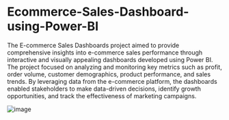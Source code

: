 # Ecommerce-Sales-Dashboard-using-Power-BI

The E-commerce Sales Dashboards project aimed to provide comprehensive insights into e-commerce sales performance through interactive and visually appealing dashboards developed using Power BI. The project focused on analyzing and monitoring key metrics such as profit, order volume, customer demographics, product performance, and sales trends. By leveraging data from the e-commerce platform, the dashboards enabled stakeholders to make data-driven decisions, identify growth opportunities, and track the effectiveness of marketing campaigns.

![image](https://github.com/Niktiru/Ecommerce-Sales-Dashboard-using-Power-BI/assets/109805535/67fb723d-020e-4650-90eb-cfe4c4146275)
